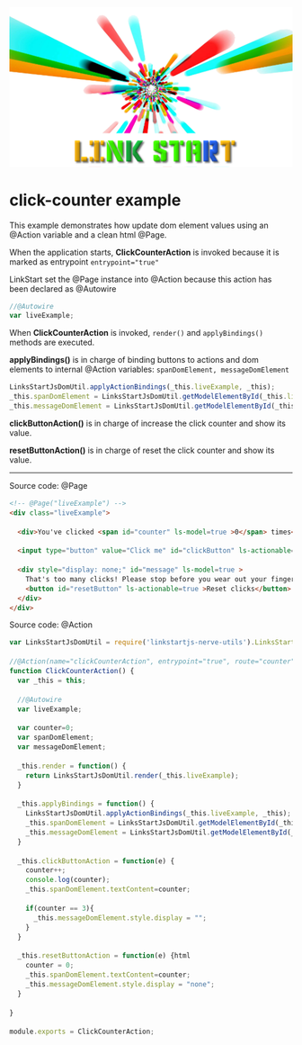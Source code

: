 
![logo](https://raw.githubusercontent.com/jrichardsz/static_resources/master/linkstart/linkstart-533X300.png)

# click-counter example

This example demonstrates how update dom element values using an @Action variable and a clean html @Page.

When the application starts, **ClickCounterAction** is invoked because it is marked as entrypoint `entrypoint="true"`

LinkStart set the @Page instance into @Action because this action has been declared as @Autowire

```js
//@Autowire
var liveExample;
```

When **ClickCounterAction** is invoked, `render()` and `applyBindings()` methods are executed.

**applyBindings()** is in charge of binding buttons to actions and dom elements to internal @Action variables: `spanDomElement, messageDomElement`


```js
LinksStartJsDomUtil.applyActionBindings(_this.liveExample, _this);
_this.spanDomElement = LinksStartJsDomUtil.getModelElementById(_this.liveExample, "counter");
_this.messageDomElement = LinksStartJsDomUtil.getModelElementById(_this.liveExample, "message");
```

**clickButtonAction()** is in charge of increase the click counter and show its value.

**resetButtonAction()** is in charge of reset the click counter and show its value.

---

Source code: @Page

```html
<!-- @Page("liveExample") -->
<div class="liveExample">

  <div>You've clicked <span id="counter" ls-model=true >0</span> times</div>

  <input type="button" value="Click me" id="clickButton" ls-actionable=true >

  <div style="display: none;" id="message" ls-model=true >
    That's too many clicks! Please stop before you wear out your fingers.
    <button id="resetButton" ls-actionable=true >Reset clicks</button>
  </div>
</div>
```


Source code: @Action

```js
var LinksStartJsDomUtil = require('linkstartjs-nerve-utils').LinksStartJsDomUtil

//@Action(name="clickCounterAction", entrypoint="true", route="counter"  )
function ClickCounterAction() {
  var _this = this;

  //@Autowire
  var liveExample;

  var counter=0;
  var spanDomElement;
  var messageDomElement;

  _this.render = function() {
    return LinksStartJsDomUtil.render(_this.liveExample);
  }

  _this.applyBindings = function() {
    LinksStartJsDomUtil.applyActionBindings(_this.liveExample, _this);
    _this.spanDomElement = LinksStartJsDomUtil.getModelElementById(_this.liveExample, "counter");
    _this.messageDomElement = LinksStartJsDomUtil.getModelElementById(_this.liveExample, "message");
  }

  _this.clickButtonAction = function(e) {
    counter++;
    console.log(counter);
    _this.spanDomElement.textContent=counter;

    if(counter == 3){
      _this.messageDomElement.style.display = "";
    }
  }

  _this.resetButtonAction = function(e) {html
    counter = 0;
    _this.spanDomElement.textContent=counter;
    _this.messageDomElement.style.display = "none";
  }

}

module.exports = ClickCounterAction;
```
